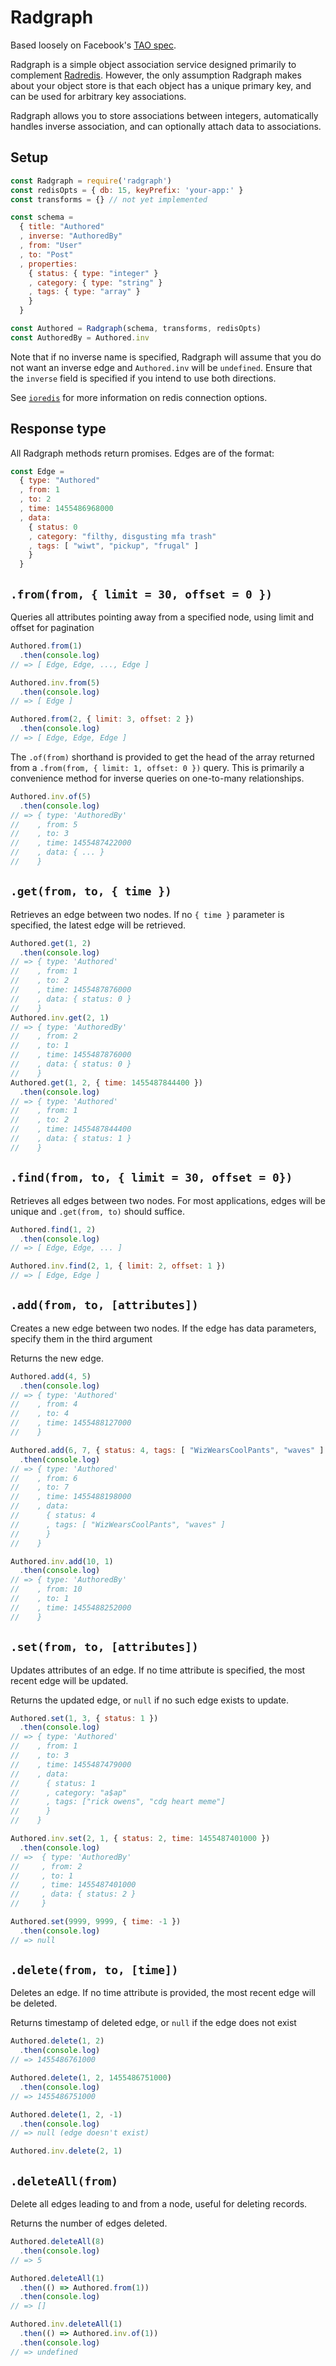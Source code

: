 # Radgraph

Based loosely on Facebook's [TAO spec](https://cs.uwaterloo.ca/~brecht/courses/854-Emerging-2014/readings/data-store/tao-facebook-distributed-datastore-atc-2013.pdf).

Radgraph is a simple object association service designed primarily to complement [Radredis](https://github.com/bustlelabs/radredis).
However, the only assumption Radgraph makes about your object store is that each object has a unique primary key, and can be used for arbitrary key associations.

Radgraph allows you to store associations between integers, automatically handles inverse association, and can optionally attach data to associations.

## Setup

```js
const Radgraph = require('radgraph')
const redisOpts = { db: 15, keyPrefix: 'your-app:' }
const transforms = {} // not yet implemented

const schema =
  { title: "Authored"
  , inverse: "AuthoredBy"
  , from: "User"
  , to: "Post"
  , properties:
    { status: { type: "integer" }
    , category: { type: "string" }
    , tags: { type: "array" }
    }
  }

const Authored = Radgraph(schema, transforms, redisOpts)
const AuthoredBy = Authored.inv
```

Note that if no inverse name is specified, Radgraph will assume that you do not want an inverse edge and `Authored.inv` will be `undefined`. Ensure that the `inverse` field is specified if you intend to use both directions.

See [`ioredis`](https://github.com/luin/ioredis/blob/master/API.md#new_Redis_new) for more information on redis connection options.

## Response type

All Radgraph methods return promises. Edges are of the format:
```js
const Edge = 
  { type: "Authored"
  , from: 1
  , to: 2
  , time: 1455486968000
  , data:
    { status: 0
    , category: "filthy, disgusting mfa trash"
    , tags: [ "wiwt", "pickup", "frugal" ]
    }
  }
```

## `.from(from, { limit = 30, offset = 0 })`

Queries all attributes pointing away from a specified node, using limit and offset for pagination

```js
Authored.from(1)
  .then(console.log)
// => [ Edge, Edge, ..., Edge ]

Authored.inv.from(5)
  .then(console.log)
// => [ Edge ]

Authored.from(2, { limit: 3, offset: 2 })
  .then(console.log)
// => [ Edge, Edge, Edge ]

```

The `.of(from)` shorthand is provided to get the head of the array returned from a `.from(from, { limit: 1, offset: 0 })` query.
This is primarily a convenience method for inverse queries on one-to-many relationships.

```js
Authored.inv.of(5)
  .then(console.log)
// => { type: 'AuthoredBy'
//    , from: 5
//    , to: 3
//    , time: 1455487422000
//    , data: { ... }
//    }
```

## `.get(from, to, { time })`

Retrieves an edge between two nodes. If no `{ time }` parameter is specified, the latest edge will be retrieved.

```js
Authored.get(1, 2)
  .then(console.log)
// => { type: 'Authored'
//    , from: 1
//    , to: 2
//    , time: 1455487876000
//    , data: { status: 0 }
//    }
Authored.inv.get(2, 1)
// => { type: 'AuthoredBy'
//    , from: 2
//    , to: 1
//    , time: 1455487876000
//    , data: { status: 0 }
//    }
Authored.get(1, 2, { time: 1455487844400 })
  .then(console.log)
// => { type: 'Authored'
//    , from: 1
//    , to: 2
//    , time: 1455487844400
//    , data: { status: 1 }
//    }
```

## `.find(from, to, { limit = 30, offset = 0})`

Retrieves all edges between two nodes. For most applications, edges will be unique and `.get(from, to)` should suffice.

```js
Authored.find(1, 2)
  .then(console.log)
// => [ Edge, Edge, ... ]

Authored.inv.find(2, 1, { limit: 2, offset: 1 })
// => [ Edge, Edge ]
```


## `.add(from, to, [attributes])`

Creates a new edge between two nodes. If the edge has data parameters, specify them in the third argument

Returns the new edge.

```js
Authored.add(4, 5)
  .then(console.log)
// => { type: 'Authored'
//    , from: 4
//    , to: 4
//    , time: 1455488127000
//    }

Authored.add(6, 7, { status: 4, tags: [ "WizWearsCoolPants", "waves" ] })
  .then(console.log)
// => { type: 'Authored'
//    , from: 6
//    , to: 7
//    , time: 1455488198000
//    , data:
//      { status: 4
//      , tags: [ "WizWearsCoolPants", "waves" ]
//      }
//    }

Authored.inv.add(10, 1)
  .then(console.log)
// => { type: 'AuthoredBy'
//    , from: 10
//    , to: 1
//    , time: 1455488252000
//    }
```

## `.set(from, to, [attributes])`

Updates attributes of an edge. If no time attribute is specified, the most recent edge will be updated.

Returns the updated edge, or `null` if no such edge exists to update.

```js
Authored.set(1, 3, { status: 1 })
  .then(console.log)
// => { type: 'Authored'
//    , from: 1
//    , to: 3
//    , time: 1455487479000
//    , data:
//      { status: 1
//      , category: "a$ap"
//      , tags: ["rick owens", "cdg heart meme"]
//      }
//    }

Authored.inv.set(2, 1, { status: 2, time: 1455487401000 })
  .then(console.log)
// =>  { type: 'AuthoredBy'
//     , from: 2
//     , to: 1
//     , time: 1455487401000
//     , data: { status: 2 }
//     }

Authored.set(9999, 9999, { time: -1 })
  .then(console.log)
// => null
```

## `.delete(from, to, [time])`

Deletes an edge. If no time attribute is provided, the most recent edge will be deleted.

Returns timestamp of deleted edge, or `null` if the edge does not exist

```js
Authored.delete(1, 2)
  .then(console.log)
// => 1455486761000

Authored.delete(1, 2, 1455486751000)
  .then(console.log)
// => 1455486751000

Authored.delete(1, 2, -1)
  .then(console.log)
// => null (edge doesn't exist)

Authored.inv.delete(2, 1)
```

## `.deleteAll(from)`

Delete all edges leading to and from a node, useful for deleting records.

Returns the number of edges deleted.

```js
Authored.deleteAll(8)
  .then(console.log)
// => 5

Authored.deleteAll(1)
  .then(() => Authored.from(1))
  .then(console.log)
// => []

Authored.inv.deleteAll(1)
  .then(() => Authored.inv.of(1))
  .then(console.log)
// => undefined
```

